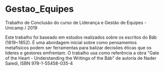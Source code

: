 # Gestao_Equipes
Trabalho de Conclusão do curso de Liderança e Gestão de Equipes - Unicamp / 2019

Este trabalho foi baseado em estudos realizados sobre os escritos do Báb (1819~1852). É uma abordagem inicial sobre como pensamentos metafísicos podem ser ferramentas para balizar decisões éticas que os lideres e gestores emfrentam.
O trabalho usa como referência a obra "Gate of the Heart - Understanding the Writings of the Báb" de autoria de Nader Saiedi, ISBN 978-1-55458-035-4
